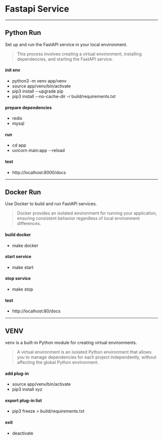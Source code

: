 # Fastapi Service

---
## Python Run
Set up and run the FastAPI service in your local environment. 
> This process involves creating a virtual environment, installing dependencies, and starting the FastAPI service.

#### init env
- python3 -m venv app/venv
- source app/venv/bin/activate
- pip3 install --upgrade pip
- pip3 install --no-cache-dir -r build/requirements.txt

#### prepare dependencies
- redis
- mysql

#### run
- cd app
- uvicorn main:app --reload

#### test
- http://localhost:8000/docs

---
## Docker Run
Use Docker to build and run FastAPI services. 
> Docker provides an isolated environment for running your application, ensuring consistent behavior regardless of local environment differences.

#### build docker
- make docker

#### start service
- make start

#### stop service
- make stop

#### test
- http://localhost:80/docs

---
## VENV
venv is a built-in Python module for creating virtual environments.
> A virtual environment is an isolated Python environment that allows you to manage dependencies for each project independently, without affecting the global Python environment.

#### add plug-in
- source app/venv/bin/activate
- pip3 install xyz

#### export plug-in list
- pip3 freeze > build/requirements.txt

#### exit
- deactivate